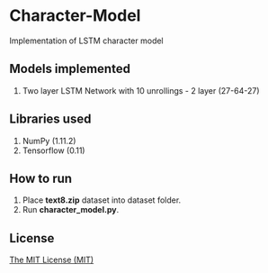 # Character-Model
Implementation of LSTM character model

## Models implemented

1. Two layer LSTM Network with 10 unrollings - 2 layer (27-64-27)

## Libraries used

1. NumPy (1.11.2)
2. Tensorflow (0.11)

## How to run

1. Place **text8.zip** dataset into dataset folder.
2. Run **character_model.py**.

## License
[The MIT License (MIT)](LICENSE)
